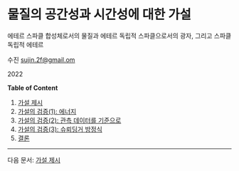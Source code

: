 # 물질의 공간성과 시간성에 대한 가설
에테르 스파클 합성체로서의 물질과 에테르 독립적 스파클으로서의 광자, 그리고 스파클 독립적 에테르

수진 sujin.2f@gmail.om

2022

**Table of Content**

1. [가설 제시](./hypothesis.md)
1. [가설의 검증(1): 에너지](./energy.md)
1. [가설의 검증(2): 관측 데이터를 기준으로](./atomic_spectra_data.md)
1. [가설의 검증(3): 슈뢰딩거 방정식](./schrodinger_equation.md)
1. [결론](./conclusion.md)

---

다음 문서: [가설 제시](./hypothesis.md)
